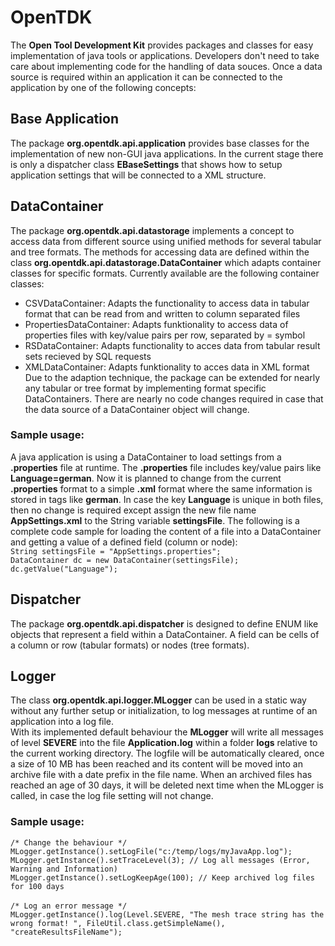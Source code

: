 # OpenTDK

The **Open Tool Development Kit** provides packages and classes for easy implementation of java tools or applications. Developers don't need to take care about implementing code for the handling of data souces. Once a data source is required within an application it can be connected to the application by one of the following concepts:

## Base Application
The package **org.opentdk.api.application** provides base classes for the implementation of new non-GUI java applications. In the current stage there is only a dispatcher class **EBaseSettings** that shows how to setup application settings that will be connected to a XML structure.

## DataContainer
The package **org.opentdk.api.datastorage** implements a concept to access data from different source using unified methods for several tabular and tree formats. The methods for accessing data are defined within the class **org.opentdk.api.datastorage.DataContainer** which adapts container classes for specific formats. Currently available are the following container classes:<br>
* CSVDataContainer: Adapts the functionality to access data in tabular format that can be read from and written to column separated files
* PropertiesDataContainer: Adapts funktionality to access data of properties files with key/value pairs per row, separated by = symbol
* RSDataContainer: Adapts functionality to acces data from tabular result sets recieved by SQL requests
* XMLDataContainer: Adapts funktionality to acces data in XML format<br>
Due to the adaption technique, the package can be extended for nearly any tabular or tree format by implementing format specific DataContainers. There are nearly no code changes required in case that the data source of a DataContainer object will change.<br> 

### Sample usage:
A java application is using a DataContainer to load settings from a **.properties** file at runtime. The **.properties** file includes key/value pairs like **Language=german**. Now it is planned to change from the current **.properties** format to a simple **.xml** format where the same information is stored in tags like **<Language>german</Language>**. In case the key **Language** is unique in both files, then no change is required except assign the new file name **AppSettings.xml** to the String variable **settingsFile**. The following is a complete code sample for loading the content of a file into a DataContainer and getting a value of a defined field (column or node):<br>
`String settingsFile = "AppSettings.properties";`<br>
`DataContainer dc = new DataContainer(settingsFile);`<br>
`dc.getValue("Language");`<br>



## Dispatcher
The package **org.opentdk.api.dispatcher** is designed to define ENUM like objects that represent a field within a DataContainer. A field can be cells of a column or row (tabular formats) or nodes (tree formats).

## Logger
The class **org.opentdk.api.logger.MLogger** can be used in a static way without any further setup or initialization, to log messages at runtime of an application into a log file. <br>
With its implemented default behaviour the **MLogger** will write all messages of level **SEVERE** into the file **Application.log** within a folder **logs** relative to the current working directory. The logfile will be automatically cleared, once a size of 10 MB has been reached and its content will be moved into an archive file with a date prefix in the file name. When an archived files has reached an age of 30 days, it will be deleted next time when the MLogger is called, in case the log file setting will not change.<br>
### Sample usage:
`/* Change the behaviour */`<br>
`MLogger.getInstance().setLogFile("c:/temp/logs/myJavaApp.log");`<br>
`MLogger.getInstance().setTraceLevel(3); // Log all messages (Error, Warning and Information)`<br>
`MLogger.getInstance().setLogKeepAge(100); // Keep archived log files for 100 days`<br><br>
`/* Log an error message */`<br>
`MLogger.getInstance().log(Level.SEVERE, "The mesh trace string has the wrong format! ", FileUtil.class.getSimpleName(), "createResultsFileName");`<br><br>




